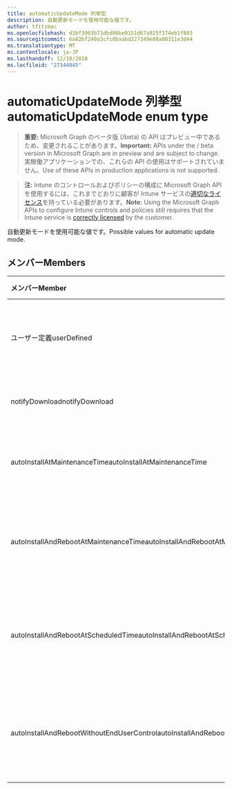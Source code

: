 ```yaml
---
title: automaticUpdateMode 列挙型
description: 自動更新モードを使用可能な値です。
author: tfitzmac
ms.openlocfilehash: d1bf3903b71dbd06be9151d67a925f374eb1f803
ms.sourcegitcommit: 6a82bf240a3cfc0baabd227349e08a08311e3d44
ms.translationtype: MT
ms.contentlocale: ja-JP
ms.lasthandoff: 12/18/2018
ms.locfileid: "27344045"
---
```

# <a name="automaticupdatemode-enum-type"></a><span data-ttu-id="33ca0-103">automaticUpdateMode 列挙型</span><span class="sxs-lookup"><span data-stu-id="33ca0-103">automaticUpdateMode enum type</span></span>

> <span data-ttu-id="33ca0-104">**重要:** Microsoft Graph のベータ版 (/beta) の API はプレビュー中であるため、変更されることがあります。</span><span class="sxs-lookup"><span data-stu-id="33ca0-104">**Important:** APIs under the / beta version in Microsoft Graph are in preview and are subject to change.</span></span> <span data-ttu-id="33ca0-105">実稼働アプリケーションでの、これらの API の使用はサポートされていません。</span><span class="sxs-lookup"><span data-stu-id="33ca0-105">Use of these APIs in production applications is not supported.</span></span>

> <span data-ttu-id="33ca0-106">**注:** Intune のコントロールおよびポリシーの構成に Microsoft Graph API を使用するには、これまでどおりに顧客が Intune サービスの[適切なライセンス](https://go.microsoft.com/fwlink/?linkid=839381)を持っている必要があります。</span><span class="sxs-lookup"><span data-stu-id="33ca0-106">**Note:** Using the Microsoft Graph APIs to configure Intune controls and policies still requires that the Intune service is [correctly licensed](https://go.microsoft.com/fwlink/?linkid=839381) by the customer.</span></span>

<span data-ttu-id="33ca0-107">自動更新モードを使用可能な値です。</span><span class="sxs-lookup"><span data-stu-id="33ca0-107">Possible values for automatic update mode.</span></span>
## <a name="members"></a><span data-ttu-id="33ca0-108">メンバー</span><span class="sxs-lookup"><span data-stu-id="33ca0-108">Members</span></span>
|<span data-ttu-id="33ca0-109">メンバー</span><span class="sxs-lookup"><span data-stu-id="33ca0-109">Member</span></span>|<span data-ttu-id="33ca0-110">値</span><span class="sxs-lookup"><span data-stu-id="33ca0-110">Value</span></span>|<span data-ttu-id="33ca0-111">説明</span><span class="sxs-lookup"><span data-stu-id="33ca0-111">Description</span></span>|
|:---|:---|:---|
|<span data-ttu-id="33ca0-112">ユーザー定義</span><span class="sxs-lookup"><span data-stu-id="33ca0-112">userDefined</span></span>|<span data-ttu-id="33ca0-113">0</span><span class="sxs-lookup"><span data-stu-id="33ca0-113">0</span></span>|<span data-ttu-id="33ca0-114">ユーザー定義、既定値、ない目的。</span><span class="sxs-lookup"><span data-stu-id="33ca0-114">User Defined, default value, no intent.</span></span>|
|<span data-ttu-id="33ca0-115">notifyDownload</span><span class="sxs-lookup"><span data-stu-id="33ca0-115">notifyDownload</span></span>|<span data-ttu-id="33ca0-116">1</span><span class="sxs-lookup"><span data-stu-id="33ca0-116">1</span></span>|<span data-ttu-id="33ca0-117">ダウンロード時に通知します。</span><span class="sxs-lookup"><span data-stu-id="33ca0-117">Notify on download.</span></span>|
|<span data-ttu-id="33ca0-118">autoInstallAtMaintenanceTime</span><span class="sxs-lookup"><span data-stu-id="33ca0-118">autoInstallAtMaintenanceTime</span></span>|<span data-ttu-id="33ca0-119">2</span><span class="sxs-lookup"><span data-stu-id="33ca0-119">2</span></span>|<span data-ttu-id="33ca0-120">メンテナンス時に自動インストールします。</span><span class="sxs-lookup"><span data-stu-id="33ca0-120">Auto-install at maintenance time.</span></span>|
|<span data-ttu-id="33ca0-121">autoInstallAndRebootAtMaintenanceTime</span><span class="sxs-lookup"><span data-stu-id="33ca0-121">autoInstallAndRebootAtMaintenanceTime</span></span>|<span data-ttu-id="33ca0-122">3</span><span class="sxs-lookup"><span data-stu-id="33ca0-122">3</span></span>|<span data-ttu-id="33ca0-123">自動インストールおよびメンテナンス時に再起動します。</span><span class="sxs-lookup"><span data-stu-id="33ca0-123">Auto-install and reboot at maintenance time.</span></span>|
|<span data-ttu-id="33ca0-124">autoInstallAndRebootAtScheduledTime</span><span class="sxs-lookup"><span data-stu-id="33ca0-124">autoInstallAndRebootAtScheduledTime</span></span>|<span data-ttu-id="33ca0-125">4</span><span class="sxs-lookup"><span data-stu-id="33ca0-125">4</span></span>|<span data-ttu-id="33ca0-126">自動インストールし、スケジュールされた時刻に再起動します。</span><span class="sxs-lookup"><span data-stu-id="33ca0-126">Auto-install and reboot at scheduled time.</span></span>|
|<span data-ttu-id="33ca0-127">autoInstallAndRebootWithoutEndUserControl</span><span class="sxs-lookup"><span data-stu-id="33ca0-127">autoInstallAndRebootWithoutEndUserControl</span></span>|<span data-ttu-id="33ca0-128">5</span><span class="sxs-lookup"><span data-stu-id="33ca0-128">5</span></span>|<span data-ttu-id="33ca0-129">自動インストールし、エンドユーザーの制御に再起動します</span><span class="sxs-lookup"><span data-stu-id="33ca0-129">Auto-install and restart without end-user control</span></span>|





